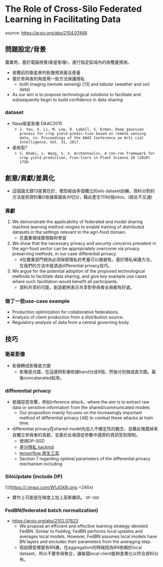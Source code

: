 # The Role of Cross-Silo Federated Learning in Facilitating Data

source: https://arxiv.org/abs/2104.07468
## 問題設定/背景
農業用，基於電腦視覺(衛星影像)，進行指定區域內的收穫量預測。
- 收穫前的衛星串列影像預測黃豆產量
- 基於參與者的角度用一些方法保護隱私
    - both imaging (remote sensing) [13] and tabular (weather and soil data)
- As our aim is to propose technological solutions to facilitate and subsequently begin to build confidence in data sharing

### dataset 
- Nasa衛星影像 DAAC2015
    - `J. You, X. Li, M. Low, D. Lobell, S. Ermon, Deep gaussian process for crop yield predic-tion based on remote sensing data, in: Proceedings of the AAAI Conference on Arti cial Intelligence, Vol. 31, 2017.` 
- 表格型?
    - `S. Khaki, L. Wang, S. V. Archontoulis, A cnn-rnn framework for crop yield prediction, Fron-tiers in Plant Science 10 (2020) 1750. `


## 創意/貢獻/差異化
- 這個論文跟13差異在於，模型經由多個獨立的silo dataset訓練。資料分割的方法是把資料集D依據美國各州切分，藉此產生11(N)個silos。(彼此不互通)

### 貢獻
1. We demonstrate the applicability of federated and model sharing machine learning method-ologies to enable training of distributed datasets in the settings relevant to the agri-food domain. 
    - 在農業領域實現聯邦學習
2. We show that the necessary privacy and security concerns prevalent in the agri-food sector can be appropriately overcome via privacy preserving methods, in our case differential privacy. 
    - d在農業部門視為必須保密隱私的考量可以被避免，基於隱私保護方法，在我們的方法中是透過differential privacy技巧。
3. We argue for the potential adoption of the proposed technological methods to facilitate data sharing, and give key example use cases where such facilitation would benefit all participants. 
    - 資料共享的可能，創造範例表示共享對參與者全員都有好處。


### 做了一些use-case example
-  Production optimization for collaborative federations. 
-  Analysis of client production from a distribution source. 
-  Regulatory analysis of data from a central governing body. 

## 技巧
### 衛星影像
- 影像轉成影像直方圖
    - 影像是光譜，在這邊把影像依據band分成9個，然後分別做成直方圖。最後concatenated起來。

### differential privacy
- 抵擋惡意攻擊，例如inference attack，where the aim is to extract raw data or sensitive information from the shared/communicated models
    - Our proposition mainly focuses on the increasingly important method of differential privacy [48] to combat these attacks at train time. 
- differential privacy在shared model內加入不確定性的概念，並藉此掩蓋掉來自獨立參與者的貢獻，並基於此保證從參數中還原的資訊受到限制。
    - 使用DP-SGD
    - [差分隱私 hackmd](https://hackmd.io/KhCskHrqSUivzcRaAlU1bA?view)
    - [tensorflow 原生工具](https://github.com/tensorflow/privacy/blob/master/tutorials/mnist_dpsgd_tutorial.py)
    - Section 7 regarding optimal parameters of the differential privacy mechanism including


### SiloUpdate (include DP)
![](https://i.imgur.com/W1JGX8i.png =240x)
- 實作上可能是在梯度上加上高斯雜訊。 `DP-SGD`

### FedBN(federated batch normalization)
- https://arxiv.org/abs/2102.07623
    - We propose an efficient and effective learning strategy denoted FedBN. Similar to FedAvg, FedBN performs local updates and averages local models. However, FedBN assumes local models have BN layers and excludes their parameters from the averaging step.
    - 假設模型裡面有BN層，在aggregation的時候因為BN依賴於local dataset，所以不要參與聚合，讓每個local client能夠差異化以符合資料分布。
